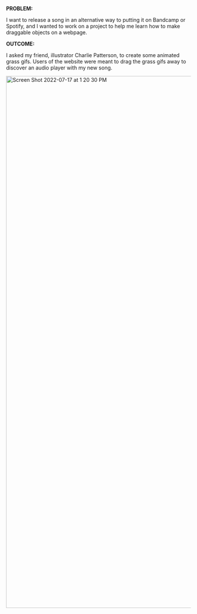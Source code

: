 **PROBLEM:**

I want to release a song in an alternative way to putting it on Bandcamp or Spotify, and I wanted to work on a project
to help me learn how to make draggable objects on a webpage.

**OUTCOME:**

I asked my friend, illustrator Charlie Patterson, to create some animated grass gifs. Users of the website were meant to drag the 
grass gifs away to discover an audio player with my new song.

<img width="1446" alt="Screen Shot 2022-07-17 at 1 20 30 PM" src="https://user-images.githubusercontent.com/59405316/179417340-cc4220c2-7c5f-4b70-8a5a-a67d4ed01b3d.png">

